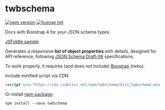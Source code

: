 # twbschema

[![npm version](https://img.shields.io/npm/v/twbschema.svg)](https://www.npmjs.org/twbschema)
[![license mit](https://img.shields.io/badge/License-MIT-yellow.svg)](https://opensource.org/licenses/MIT)

Docs with Boostrap 4 for your JSON schema types.

[JSFiddle sample](https://jsfiddle.net/8rzyboan/30/)

Generates a responsive **list of object properties** with details,
designed for API reference, following
[JSON Schema Draft-06](https://json-schema.org/specification.html)
specifications.

To work properly, it requires (and does not include)
[Boostrap](https://getbootstrap.com/docs/4.1/getting-started/download/)
(twbs).

Include minified script via CDN:

```html
<script src="https://cdn.jsdelivr.net/npm/twbschema/dist/twbschema.min.js"></script>
```

Or install [npm package](https://www.npmjs.com/package/twbschema):

`npm install --save twbschema`
